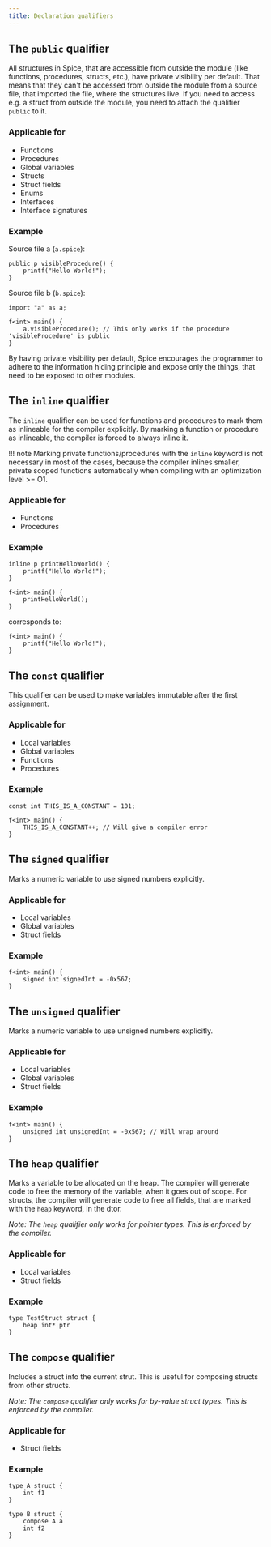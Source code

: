 ```yaml
---
title: Declaration qualifiers
---
```


## The `public` qualifier

All structures in Spice, that are accessible from outside the module (like functions, procedures, structs, etc.), have private
visibility per default. That means that they can't be accessed from outside the module from a source file, that imported the file,
where the structures live. If you need to access e.g. a struct from outside the module, you need to attach the qualifier `public`
to it.

### Applicable for

- Functions
- Procedures
- Global variables
- Structs
- Struct fields
- Enums
- Interfaces
- Interface signatures

### Example

Source file a (`a.spice`):

```spice
public p visibleProcedure() {
    printf("Hello World!");
}
```

Source file b (`b.spice`):

```spice
import "a" as a;

f<int> main() {
    a.visibleProcedure(); // This only works if the procedure 'visibleProcedure' is public
}
```

By having private visibility per default, Spice encourages the programmer to adhere to the information hiding principle and expose
only the things, that need to be exposed to other modules.

## The `inline` qualifier

The `inline` qualifier can be used for functions and procedures to mark them as inlineable for the compiler explicitly. By marking
a function or procedure as inlineable, the compiler is forced to always inline it.

!!! note
    Marking private functions/procedures with the `inline` keyword is not necessary in most of the cases, because the compiler
    inlines smaller, private scoped functions automatically when compiling with an optimization level >= O1.

### Applicable for

- Functions
- Procedures

### Example

```spice
inline p printHelloWorld() {
    printf("Hello World!");
}

f<int> main() {
    printHelloWorld();
}
```

corresponds to:

```spice
f<int> main() {
    printf("Hello World!");
}
```

## The `const` qualifier

This qualifier can be used to make variables immutable after the first assignment.

### Applicable for

- Local variables
- Global variables
- Functions
- Procedures

### Example

```spice
const int THIS_IS_A_CONSTANT = 101;

f<int> main() {
    THIS_IS_A_CONSTANT++; // Will give a compiler error
}
```

## The `signed` qualifier

Marks a numeric variable to use signed numbers explicitly.

### Applicable for

- Local variables
- Global variables
- Struct fields

### Example

```spice
f<int> main() {
    signed int signedInt = -0x567;
}
```

## The `unsigned` qualifier

Marks a numeric variable to use unsigned numbers explicitly.

### Applicable for

- Local variables
- Global variables
- Struct fields

### Example

```spice
f<int> main() {
    unsigned int unsignedInt = -0x567; // Will wrap around
}
```

## The `heap` qualifier

Marks a variable to be allocated on the heap. The compiler will generate code to free the memory of the variable, when it goes out
of scope. For structs, the compiler will generate code to free all fields, that are marked with the `heap` keyword, in the dtor.

*Note: The `heap` qualifier only works for pointer types. This is enforced by the compiler.*

### Applicable for

- Local variables
- Struct fields

### Example

```spice
type TestStruct struct {
    heap int* ptr
}
```

## The `compose` qualifier

Includes a struct info the current strut. This is useful for composing structs from other structs.

*Note: The `compose` qualifier only works for by-value struct types. This is enforced by the compiler.*

### Applicable for

- Struct fields

### Example

```spice
type A struct {
    int f1
}

type B struct {
    compose A a
    int f2
}
```
